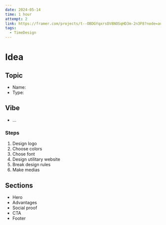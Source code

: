 ```yaml
---
date: 2024-05-14
time: 1 hour
attempt: 2
link: https://framer.com/projects/t--OBDGYqxrsOV8NOSqHD3m-2n3F8?node=augiA20Il
tags:
  - TimeDesign
---
```

# Idea
## Topic
- Name: 
- Type: 
## Vibe
- ...
### Steps
1. Design logo
2. Choose colors
3. Chose font
4. Design utilitary website
5. Break design rules
6. Make medias
## Sections
- Hero
- Advantages
- Social proof
- CTA
- Footer
